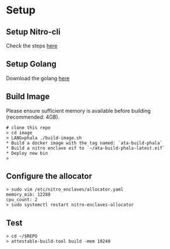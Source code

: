 # Setup

## Setup Nitro-cli

Check the steps [here](https://github.com/aws/aws-nitro-enclaves-cli/blob/main/docs/ubuntu_20.04_how_to_install_nitro_cli_from_github_sources.md)

## Setup Golang

Download the golang [here](https://go.dev/dl/)

## Build Image

Please ensure sufficient memory is available before building (recommended: 4GB).

```
# clone this repo
> cd image
> LANG=phala ./build-image.sh
* Build a docker image with the tag named: `ata-build-phala`
* Build a nitro enclave eif to `~/ata-build-phala-latest.eif`
* Deploy new bin
> 
```

## Configure the allocator

```
> sudo vim /etc/nitro_enclaves/allocator.yaml
memory_mib: 12288
cpu_count: 2
> sudo systemctl restart nitro-enclaves-allocator
```

## Test

```
> cd ~/$REPO
> attestable-build-tool build -mem 10240
```